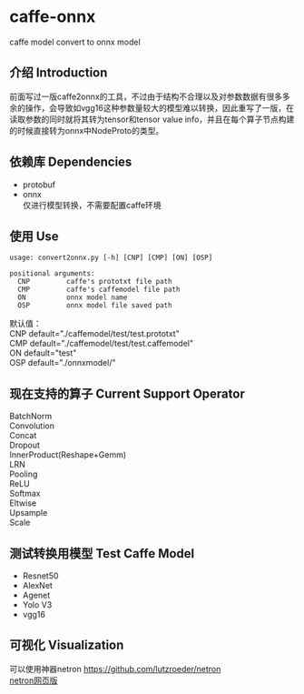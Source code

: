 # caffe-onnx
caffe model convert to onnx model  

## 介绍 Introduction  
前面写过一版caffe2onnx的工具，不过由于结构不合理以及对参数数据有很多多余的操作，会导致如vgg16这种参数量较大的模型难以转换，因此重写了一版，在读取参数的同时就将其转为tensor和tensor value info，并且在每个算子节点构建的时候直接转为onnx中NodeProto的类型。
## 依赖库 Dependencies  
- protobuf  
- onnx    
仅进行模型转换，不需要配置caffe环境
## 使用 Use  
```
usage: convert2onnx.py [-h] [CNP] [CMP] [ON] [OSP]

positional arguments:
  CNP         caffe's prototxt file path
  CMP         caffe's caffemodel file path
  ON          onnx model name
  OSP         onnx model file saved path

```  
默认值：  
CNP default="./caffemodel/test/test.prototxt"  
CMP default="./caffemodel/test/test.caffemodel"  
ON default="test"  
OSP default="./onnxmodel/"  
## 现在支持的算子 Current Support Operator  
BatchNorm  
Convolution  
Concat  
Dropout  
InnerProduct(Reshape+Gemm)  
LRN  
Pooling  
ReLU  
Softmax  
Eltwise  
Upsample  
Scale  


## 测试转换用模型 Test Caffe Model  
- Resnet50  
- AlexNet  
- Agenet  
- Yolo V3  
- vgg16  


## 可视化 Visualization  
可以使用神器netron https://github.com/lutzroeder/netron  
[netron网页版](https://lutzroeder.github.io/netron/)



